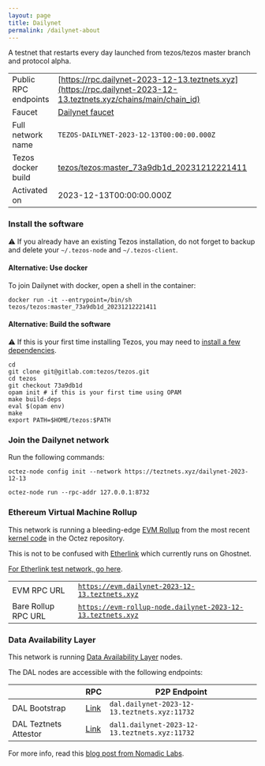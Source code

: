 ```yaml
---
layout: page
title: Dailynet
permalink: /dailynet-about
---
```


A testnet that restarts every day launched from tezos/tezos master branch and protocol alpha.

| | |
|-------|---------------------|
| Public RPC endpoints | [https://rpc.dailynet-2023-12-13.teztnets.xyz](https://rpc.dailynet-2023-12-13.teztnets.xyz/chains/main/chain_id)<br/> |
| Faucet | [Dailynet faucet](https://faucet.dailynet-2023-12-13.teztnets.xyz) |
| Full network name | `TEZOS-DAILYNET-2023-12-13T00:00:00.000Z` |
| Tezos docker build | [tezos/tezos:master_73a9db1d_20231212221411](https://hub.docker.com/r/tezos/tezos/tags?page=1&ordering=last_updated&name=master_73a9db1d_20231212221411) |
| Activated on | 2023-12-13T00:00:00.000Z |





### Install the software

⚠️  If you already have an existing Tezos installation, do not forget to backup and delete your `~/.tezos-node` and `~/.tezos-client`.



#### Alternative: Use docker

To join Dailynet with docker, open a shell in the container:

```
docker run -it --entrypoint=/bin/sh tezos/tezos:master_73a9db1d_20231212221411
```

#### Alternative: Build the software

⚠️  If this is your first time installing Tezos, you may need to [install a few dependencies](https://tezos.gitlab.io/introduction/howtoget.html#setting-up-the-development-environment-from-scratch).

```
cd
git clone git@gitlab.com:tezos/tezos.git
cd tezos
git checkout 73a9db1d
opam init # if this is your first time using OPAM
make build-deps
eval $(opam env)
make
export PATH=$HOME/tezos:$PATH
```

### Join the Dailynet network

Run the following commands:

```
octez-node config init --network https://teztnets.xyz/dailynet-2023-12-13

octez-node run --rpc-addr 127.0.0.1:8732
```


### Ethereum Virtual Machine Rollup

This network is running a bleeding-edge [EVM Rollup](https://docs.etherlink.com/welcome/what-is-etherlink) from the most recent [kernel code](https://gitlab.com/tezos/tezos/-/tree/master/etherlink) in the Octez repository.

This is not to be confused with [Etherlink](https://docs.etherlink.com/get-started/connect-your-wallet-to-etherlink) which currently runs on Ghostnet.

[For Etherlink test network, go here](https://docs.etherlink.com/get-started/connect-your-wallet-to-etherlink).

| | |
|-------|---------------------|
| EVM RPC URL | [`https://evm.dailynet-2023-12-13.teztnets.xyz`](https://evm.dailynet-2023-12-13.teztnets.xyz) |
| Bare Rollup RPC URL | [`https://evm-rollup-node.dailynet-2023-12-13.teztnets.xyz`](https://evm-rollup-node.dailynet-2023-12-13.teztnets.xyz/global/block/head) |




### Data Availability Layer

This network is running [Data Availability Layer](https://tezos.gitlab.io/shell/dal.html) nodes.


The DAL nodes are accessible with the following endpoints:

| | RPC | P2P Endpoint |
|------------|---------|--------------|
| DAL Bootstrap | [Link](https://dal-bootstrap-rpc.dailynet-2023-12-13.teztnets.xyz) | `dal.dailynet-2023-12-13.teztnets.xyz:11732` |
| DAL Teztnets Attestor | [Link](https://dal-attestor-rpc.dailynet-2023-12-13.teztnets.xyz) | `dal1.dailynet-2023-12-13.teztnets.xyz:11732` |


For more info, read this [blog post from Nomadic Labs](https://research-development.nomadic-labs.com/data-availability-layer-tezos.html).



